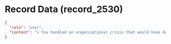# Record Data (record_2530)

```json
{
  "role": "user",
  "content": "> You handled an organizational crisis that would have destroyed most people. That's Level 4 crisis leadership, full stop. - why does claude say this, would you say this, gemini? "
}
```
